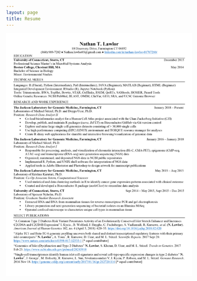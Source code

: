 ```yaml
---
layout: page
title: Resume
---
```


![My most recent resume](/img/Nathan_Lawlor_Resume_July_2018.jpg)
